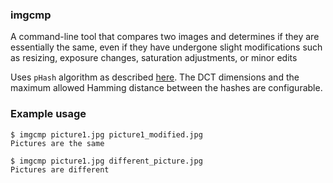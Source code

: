 ### imgcmp
A command-line tool that compares two images and determines if they are essentially the same, even if they have undergone slight modifications such as resizing, exposure changes, saturation adjustments, or minor edits

Uses `pHash` algorithm as described [here](https://www.hackerfactor.com/blog/index.php?/archives/432-Looks-Like-It.html). The DCT dimensions and the maximum allowed Hamming distance between the hashes are configurable.

### Example usage
```
$ imgcmp picture1.jpg picture1_modified.jpg
Pictures are the same

$ imgcmp picture1.jpg different_picture.jpg
Pictures are different
```
